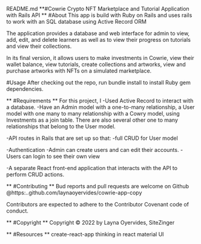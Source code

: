 README.md
**#Cowrie Crypto NFT Marketplace and Tutorial Application with Rails API ** #About This app is build with Ruby on Rails and uses rails to work with an SQL database using Active Record ORM

The application provides a database and web interface for admin to view, add, edit, and delete learners as well as to view their progress on tutorials and view their collections.

In its final version, it allows users to make investments in Cowrie, view their wallet balance, view tutorials, create collections and artworks, view and purchase artworks with NFTs on a simulated marketplace.

#Usage After checking out the repo, run bundle install to install Ruby gem dependencies.

** #Requirements ** For this project, I -Used Active Record to interact with a database. -Have an Admin model with a one-to-many relationship, a User model with one many to many relationship with a Cowry model, using Investments as a join table. There are also several other one to many relationships that belong to the User model.

-API routes in Rails that are set up so that: -full CRUD for User model

-Authentication -Admin can create users and can edit their accounts. -Users can login to see their own view

-A separate React front-end application that interacts with the API to perform CRUD actions.

** #Contributing ** Bud reports and pull requests are welcome on Github @https:..github.com/laynaoyervides/cowrie-app-copy

Contributors are expected to adhere to the Contributor Covenant code of conduct.

** #Copyright ** Copyright © 2022 by Layna Oyervides, SiteZinger

** #Resources ** create-react-app thinking in react material UI
